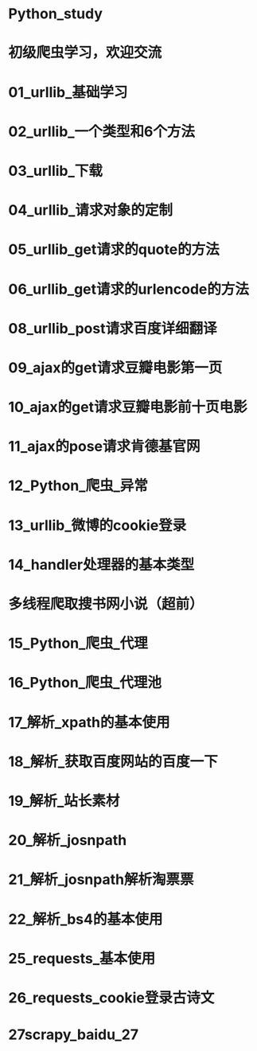 

# Python_study
# 初级爬虫学习，欢迎交流
# 01_urllib_基础学习
# 02_urllib_一个类型和6个方法
# 03_urllib_下载
# 04_urllib_请求对象的定制
# 05_urllib_get请求的quote的方法
# 06_urllib_get请求的urlencode的方法
# 08_urllib_post请求百度详细翻译
# 09_ajax的get请求豆瓣电影第一页
# 10_ajax的get请求豆瓣电影前十页电影
# 11_ajax的pose请求肯德基官网
# 12_Python_爬虫_异常
# 13_urllib_微博的cookie登录
# 14_handler处理器的基本类型
# 多线程爬取搜书网小说（超前）
# 15_Python_爬虫_代理
# 16_Python_爬虫_代理池
# 17_解析_xpath的基本使用
# 18_解析_获取百度网站的百度一下
# 19_解析_站长素材
# 20_解析_josnpath
# 21_解析_josnpath解析淘票票
# 22_解析_bs4的基本使用
# 25_requests_基本使用
# 26_requests_cookie登录古诗文
# 27scrapy_baidu_27
